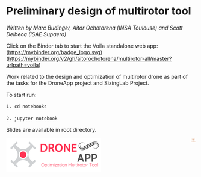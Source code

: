 # Preliminary design of multirotor tool
*Written by Marc Budinger, Aitor Ochotorena (INSA Toulouse) and Scott Delbecq (ISAE Supaero)*

Click on the Binder tab to start the Voila standalone web app:
(https://mybinder.org/badge_logo.svg)(https://mybinder.org/v2/gh/aitorochotorena/multirotor-all/master?urlpath=voila)

Work related to the design and optimization of multirotor drone as part of the tasks for the DroneApp project and SizingLab Project.

To start run:
    
    1. cd notebooks
    
    2. jupyter notebook

Slides are available in root directory.

![DroneApp](DroneApp_logo.png)
<img src="logo_sizinglab.png" style="float:right; max-width: 15px; display: inline" alt="SizingLab" /></a>
